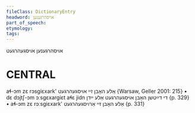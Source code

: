 ```yaml
---
fileClass: DictionaryEntry
headword: אויסהרגענען
part_of_speech: 
etymology: 
tags: 
---
```

אויסהרגענען
אויסגעהרגעט

CENTRAL
========

aɬ-ɔm zɛ rɔsgiɛxark' אַלע האָבן זיי אויסגעהרגעט {Warsaw, Geller 2001: 215}
	•	dɛ dɔjtʃ-ɔm ɔːsgɛxargiɛt aɬɛ jidn די דײַטשן האָבן אויסגעהרגעט אַלע ייִדן {p. 329}
	•	aɬ-ɔm zɛ rɔːsgiɛxark' אַלע האָבן זיי אַרויסגעהרגעט {p. 331}

